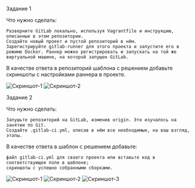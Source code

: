 Задание 1

Что нужно сделать:

    Разверните GitLab локально, используя Vagrantfile и инструкцию, описанные в этом репозитории.
    Создайте новый проект и пустой репозиторий в нём.
    Зарегистрируйте gitlab-runner для этого проекта и запустите его в режиме Docker. Раннер можно регистрировать и запускать на той же виртуальной машине, на которой запущен GitLab.

В качестве ответа в репозиторий шаблона с решением добавьте скриншоты с настройками раннера в проекте.

![Скриншот-1](https://github.com/onegerda/p8-2/blob/main/8-03-1.png)
![Скриншот-2](https://github.com/onegerda/p8-2/blob/main/8-03-2.png)


Задание 2

Что нужно сделать:

    Запушьте репозиторий на GitLab, изменив origin. Это изучалось на занятии по Git.
    Создайте .gitlab-ci.yml, описав в нём все необходимые, на ваш взгляд, этапы.

В качестве ответа в шаблон с решением добавьте:

    файл gitlab-ci.yml для своего проекта или вставьте код в соответствующее поле в шаблоне;
    скриншоты с успешно собранными сборками.
    
![Скриншот-1](https://github.com/onegerda/p8-2/blob/main/8-03-3.png)
![Скриншот-2](https://github.com/onegerda/p8-2/blob/main/8-03-4.png)
![Скриншот-3](https://github.com/onegerda/p8-2/blob/main/8-03-5.png)
